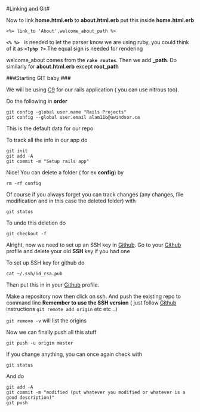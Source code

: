 #Linking and Git#

Now to link **home.html.erb** to **about.html.erb** put this inside **home.html.erb**

    <%= link_to 'About',welcome_about_path %>

**`<% %> `** is needed to let the parser know we are using ruby, you could think of it as **`<?php ?>`** The equal sign is needed for rendering

welcome\_about comes from the **`rake routes`**. Then we add **\_path**. Do similarly for **about.html.erb** except **root_path**

###Starting GIT baby ###

We will be using <a href = "c9.io">C9</a> for our rails application ( you can use nitrous too). 

Do the following in **order**

    git config -global user.name "Rails Projects"
    git config --global user.email alam11o@uwindsor.ca

This is the default data for our repo

To track all the info in our app do

    git init
    git add -A
    git commit -m "Setup rails app"
    
Nice! You can delete a folder ( for ex **config**) by

    rm -rf config

Of course if you always forget you can track changes (any changes, file modification and in this case the deleted folder) with 

    git status

To undo this deletion do 

`git checkout -f`

Alright, now we need to set up an SSH key in <a href = "github.com">Github</a>. Go to your <a href = "github.com">Github</a> profile and delete your old **SSH** key if you had one

To set up SSH key for github do 

`cat ~/.ssh/id_rsa.pub` 

Then put this in in your  <a href = "github.com">Github</a> profile.

Make a repository now then click on ssh. And push the existing repo to command line **Remember to use the SSH version** ( just follow <a href = "github.com">Github</a> instructions `git remote add origin` etc etc ..) 

`git remove -v`  will list the origins

Now we can finally push all this stuff

    git push -u origin master

If you change anything, you can once again check with

    git status

And do

    git add -A
    git commit -m "modified (put whatever you modified or whatever is a good description)"
    git push